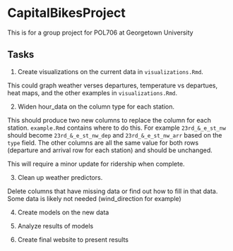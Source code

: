 # CapitalBikesProject

This is for a group project for POL706 at Georgetown University

## Tasks 

1. Create visualizations on the current data in `visualizations.Rmd`. 

This could graph weather verses departures, temperature vs departues, heat maps, and the other examples in `visualizations.Rmd`.

2. Widen hour_data on the column type for each station. 

This should produce two new columns to replace the column for each station. `example.Rmd` contains where to do this. For example `23rd_&_e_st_nw` should become `23rd_&_e_st_nw_dep` and `23rd_&_e_st_nw_arr` based on the `type` field. The other columns are all the same value for both rows (departure and arrival row for each station) and should be unchanged.

This will require a minor update for ridership when complete.

3. Clean up weather predictors.

Delete columns that have missing data or find out how to fill in that data. Some data is likely not needed (wind_direction for example)

4. Create models on the new data

5. Analyze results of models

6. Create final website to present results
